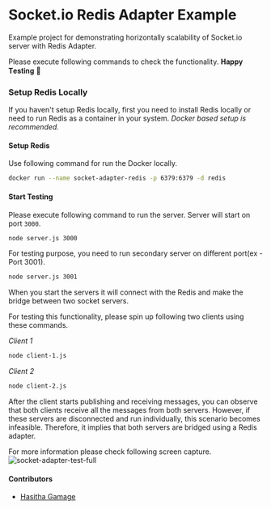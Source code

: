 # Socket.io Redis Adapter Example
Example project for demonstrating horizontally scalability of Socket.io server with Redis Adapter.

Please execute following commands to check the functionality. 
𝐇𝐚𝐩𝐩𝐲 𝐓𝐞𝐬𝐭𝐢𝐧𝐠 :robot:

### Setup Redis Locally

If you haven't setup Redis locally, first you need to install Redis locally or need to run Redis as a container in your system. _Docker based setup is recommended._

#### Setup Redis
Use following command for run the Docker locally.
```sh
docker run --name socket-adapter-redis -p 6379:6379 -d redis
```

#### Start Testing
Please execute following command to run the server. Server will start on port `3000`.
```sh
node server.js 3000
```

For testing purpose, you need to run secondary server on different port(ex - Port 3001).
```sh
node server.js 3001
```

When you start the servers it will connect with the Redis and make the bridge between two socket servers.

For testing this functionality, please spin up following two clients using these commands.

_Client 1_
```sh
node client-1.js
```

_Client 2_
```sh
node client-2.js
```

After the client starts publishing and receiving messages, you can observe that both clients receive all the messages from both servers. However, if these servers are disconnected and run individually, this scenario becomes infeasible. Therefore, it implies that both servers are bridged using a Redis adapter.

For more information please check following screen capture.
![socket-adapter-test-full](https://github.com/hasithaishere/socket-io-redis-adapter-example/assets/4580975/22b99557-b593-40c0-b899-86b2739c8e7a)

#### Contributors
- [Hasitha Gamage](https://hasitha.xyz)
